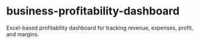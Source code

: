 # business-profitability-dashboard
Excel-based profitability dashboard for tracking revenue, expenses, profit, and margins.
